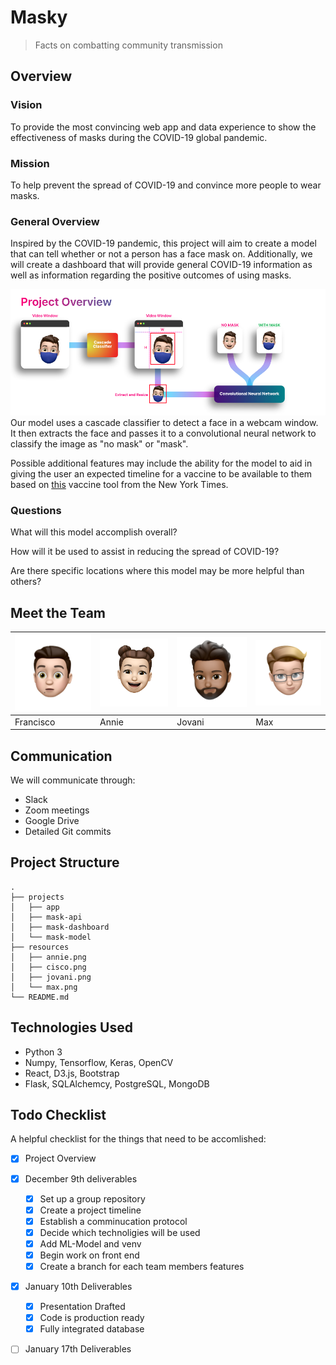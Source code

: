# Masky

> Facts on combatting community transmission

## Overview
### Vision
To provide the most convincing web app and data experience to show the effectiveness of masks during the COVID-19 global pandemic.
### Mission
To help prevent the spread of COVID-19 and convince more people to wear masks.
### General Overview

Inspired by the COVID-19 pandemic, this project will aim to create a model that can tell whether or not a person has a face mask on. Additionally, we will create a dashboard that will provide general COVID-19 information as well as information regarding the positive outcomes of using masks. 

![Project Overview](projects/mask-model/resources/ML_Project_Overview.png)
Our model uses a cascade classifier to detect a face in a webcam window. It then extracts the face and passes it to a convolutional neural network to classify the image as "no mask" or "mask".

Possible additional features may include the ability for the model to aid in giving the user an expected timeline for a vaccine to be available to them based on [this](https://www.nytimes.com/interactive/2020/12/03/opinion/covid-19-vaccine-timeline.html) vaccine tool from the New York Times.
### Questions
What will this model accomplish overall?

How will it be used to assist in reducing the spread of COVID-19?

Are there specific locations where this model may be more helpful than others?
## Meet the Team

<img src="/resources/cisco.png" width="175" /> | <img src="resources/annie.png" width="175" /> | <img src="/resources/jovani.png" width="175" /> | <img src="resources/max.png" width="175" />
-- | -- | -- | --
Francisco | Annie | Jovani | Max

## Communication

We will communicate through:
- Slack
- Zoom meetings
- Google Drive
- Detailed Git commits
## Project Structure
```
.
├── projects
│   ├── app
│   ├── mask-api
│   ├── mask-dashboard
│   └── mask-model
├── resources
│   ├── annie.png
│   ├── cisco.png
│   ├── jovani.png
│   └── max.png
└── README.md
```

## Technologies Used

- Python 3
- Numpy, Tensorflow, Keras, OpenCV
- React, D3.js, Bootstrap
- Flask, SQLAlchemcy, PostgreSQL, MongoDB

## Todo Checklist

A helpful checklist for the things that need to be accomlished:

- [x] Project Overview
- [x] December 9th deliverables
    - [x] Set up a group repository
    - [x] Create a project timeline
    - [x] Establish a comminucation protocol
    - [x] Decide which technoligies will be used
    - [x] Add ML-Model and venv
    - [x] Begin work on front end
    - [x] Create a branch for each team members features
- [x] January 10th Deliverables
    - [x] Presentation Drafted
    - [x] Code is production ready
    - [x] Fully integrated database
- [ ] January 17th Deliverables

